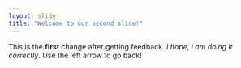 ```yaml
---
layout: slide
title: "Welcome to our second slide!"
---
```

This is the **first** change after getting feedback. *I hope, i am doing it correctly*.
Use the left arrow to go back!

